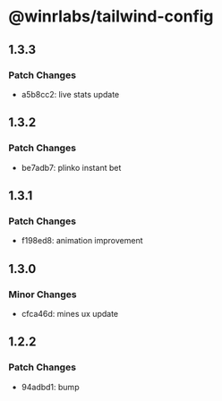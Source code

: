# @winrlabs/tailwind-config

## 1.3.3

### Patch Changes

- a5b8cc2: live stats update

## 1.3.2

### Patch Changes

- be7adb7: plinko instant bet

## 1.3.1

### Patch Changes

- f198ed8: animation improvement

## 1.3.0

### Minor Changes

- cfca46d: mines ux update

## 1.2.2

### Patch Changes

- 94adbd1: bump
